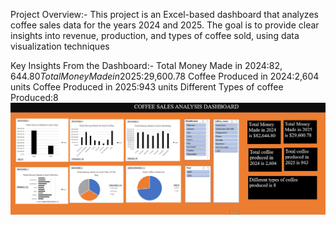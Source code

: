 Project Overview:-
This project is an Excel-based dashboard that analyzes coffee sales data for the years 2024 and 2025.
The goal is to provide clear insights into revenue, production, and types of coffee sold, using data visualization techniques

Key Insights From the Dashboard:-
Total Money Made in 2024:$82,644.80
Total Money Made in 2025:$29,600.78
Coffee Produced in 2024:2,604 units
Coffee Produced in 2025:943 units
Different Types of coffee Produced:8
![Coffee Sales Dasboard](Coffee_sales_dashboard.png)
